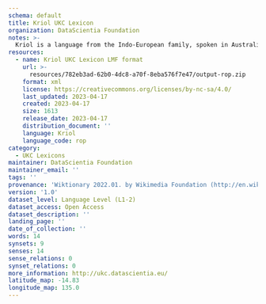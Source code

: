 ```yaml
---
schema: default
title: Kriol UKC Lexicon
organization: DataScientia Foundation
notes: >-
  Kriol is a language from the Indo-European family, spoken in Australia. The UKC Lexicon of Kriol is represented as a lexico-semantic network. It consists of words, word senses, synsets, as well as sense-level and synset-level relationships.
resources:
  - name: Kriol UKC Lexicon LMF format
    url: >-
      resources/782eb3ad-62b0-4dc8-a70f-8eba576f7e47/output-rop.zip
    format: xml
    license: https://creativecommons.org/licenses/by-nc-sa/4.0/
    last_updated: 2023-04-17
    created: 2023-04-17
    size: 1613
    release_date: 2023-04-17
    distribution_document: ''
    language: Kriol
    language_code: rop
category:
  - UKC Lexicons
maintainer: DataScientia Foundation
maintainer_email: ''
tags: ''
provenance: 'Wiktionary 2022.01. by Wikimedia Foundation (http://en.wiktionary.org); CogNet 2.1 by Khuyagbaatar Batsuren, National University of Mongolia (http://cognet.ukc.disi.unitn.it); Princeton WordNet 2.1 by Princeton University (https://wordnet.princeton.edu)'
version: '1.0'
dataset_level: Language Level (L1-2)
dataset_access: Open Access
dataset_description: ''
landing_page: ''
date_of_collection: ''
words: 14
synsets: 9
senses: 14
sense_relations: 0
synset_relations: 0
more_information: http://ukc.datascientia.eu/
latitude_map: -14.83
longitude_map: 135.0
---
```

